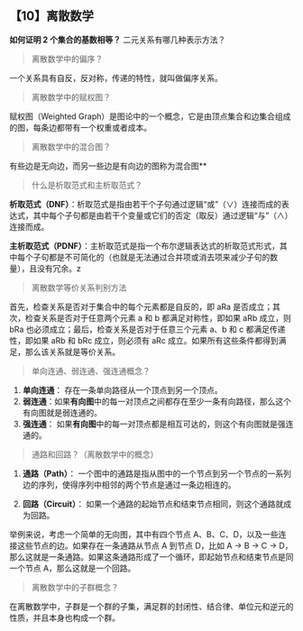 ## 【10】离散数学

**如何证明 2 个集合的基数相等？**
二元关系有哪几种表示方法？

> 离散数学中的偏序？

一个关系具有自反，反对称，传递的特性，就叫做偏序关系。

> 离散数学中的赋权图？

赋权图（Weighted Graph）是图论中的一个概念，它是由顶点集合和边集合组成的图，每条边都带有一个权重或者成本。

> 离散数学中的混合图？

有些边是无向边，而另一些边是有向边的图称为混合图**

> 什么是析取范式和主析取范式？

**析取范式（DNF）**：析取范式是指由若干个子句通过逻辑“或”（∨）连接而成的表达式，其中每个子句都是由若干个变量或它们的否定（取反）通过逻辑“与”（∧）连接而成。

**主析取范式（PDNF）**：主析取范式是指一个布尔逻辑表达式的析取范式形式，其中每个子句都是不可简化的（也就是无法通过合并项或消去项来减少子句的数量），且没有冗余。z

>离散数学等价关系判别方法

首先，检查关系是否对于集合中的每个元素都是自反的，即 aRa 是否成立；其次，检查关系是否对于任意两个元素 a 和 b 都满足对称性，即如果 aRb 成立，则 bRa 也必须成立；最后，检查关系是否对于任意三个元素 a、b 和 c 都满足传递性，即如果 aRb 和 bRc 成立，则必须有 aRc 成立。如果所有这些条件都得到满足，那么该关系就是等价关系。

> 单向连通、弱连通、强连通概念？

1. **单向连通**： 存在一条单向路径从一个顶点到另一个顶点。
2. **弱连通**：如果**有向图**中的每一对顶点之间都存在至少一条有向路径，那么这个有向图就是弱连通的。
3. **强连通**： 如果**有向图**中的每一对顶点都是相互可达的，则这个有向图就是强连通的。

> 通路和回路？（离散数学中的概念）

1. **通路（Path）**： 一个图中的通路是指从图中的一个节点到另一个节点的一系列边的序列，使得序列中相邻的两个节点是通过一条边相连的。

2. **回路（Circuit）**： 如果一个通路的起始节点和结束节点相同，则这个通路就成为回路。

举例来说，考虑一个简单的无向图，其中有四个节点 A、B、C、D，以及一些连接这些节点的边。如果存在一条通路从节点 A 到节点 D，比如 A -> B -> C -> D，那么这就是一条通路。如果这条通路形成了一个循环，即起始节点和结束节点是同一个节点 A，那么这就是一个回路。

> 离散数学中的子群概念？

在离散数学中，子群是一个群的子集，满足群的封闭性、结合律、单位元和逆元的性质，并且本身也构成一个群。

